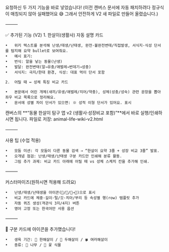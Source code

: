 요청하신 두 가지 기능을 바로 넣었습니다!
(이전 캔버스 문서에 자동 패치하려다 정규식이 매칭되지 않아 실패했어요 😅 그래서 안전하게 V2 새 파일로 만들어 올렸습니다.)

⸻

✅ 추가된 기능 (V2)
	1.	한살이(생활사) 자동 설명 카드

	•	위키 텍스트를 분석해 난생/태생/난태생, 완전·불완전변태/직접발생, 서식지·식성 단서를 탐지해 요약 bullet로 보여줘요.
	•	예시 표기:
	•	번식: 알을 낳는 동물(난생)
	•	발달: 완전변태(알→유충/애벌레→번데기→성충)
	•	서식지: 극지/한대 환경, 식성: 대표 먹이 단서 포함

	2.	어릴 때 ↔ 성체 특징 비교 카드

	•	본문에서 어린 개체(새끼/유생/애벌레/치어/약충), 성체(성충/성숙) 관련 문장을 뽑아 좌우 비교 목록으로 정리해요.
	•	문서에 성별 차이 단서가 있으면: ※ 성적 이형 단서가 있어요. 표시

캔버스의 **“동물 한살이 탐구 앱 v2 (생활사·성장비교 포함)”**에서 바로 실행/인쇄하시면 됩니다.
파일로 저장: animal-life-wiki-v2.html

⸻

사용 팁 (수업 적용)

	•	모둠 미션: 각 모둠이 다른 동물 검색 → “한살이 요약 3줄 + 성장 비교 3줄” 발표.
	•	오개념 점검: 난생/태생/난태생 구분 카드만 인쇄해 분류 활동.
	•	그림 추가 과제: 비교 카드 아래에 어릴 때 vs 성체 스케치 칸을 추가해 인쇄.

⸻

커스터마이즈(원하시면 적용해 드려요)

	•	난생/태생/난태생을 아이콘(🥚/👶/🥚→👶)으로 표시
	•	비교 카드에 체중·길이·털/깃·치아/부리 등 속성별 행(row) 템플릿 추가
	•	자동 퀴즈 생성(객관식 3지/4지) 버튼
	•	영어 고정 또는 한국어만 사용 옵션

⸻

🌳 구분 카드에 아이콘을 추가했습니다!

	•	생육 기간: 🌼 한해살이 / 🌿 두해살이 / 🍀 여러해살이
	•	종류: 🌳 나무 / 🌸 꽃 식물

